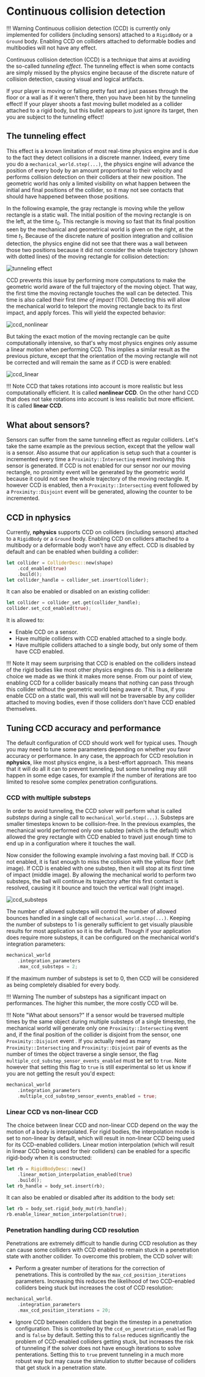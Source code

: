 # Continuous collision detection

!!! Warning
    Continuous collision detection (CCD) is currently only implemented for colliders (including sensors) attached to
    a `RigidBody` or a `Ground` body. Enabling CCD on colliders attached to deformable bodies and multibodies will not
    have any effect.
    
Continuous collision detection (CCD) is a technique that aims at avoiding the so-called _tunneling effect_.
The tunneling effect is when some contacts are simply missed by the physics engine because of the discrete nature of
 collision detection, causing visual and logical artifacts.

If your player is moving or falling pretty fast and just passes through the floor or a wall as if it weren't there,
then you have been hit by the tunneling effect! If your player shoots a fast moving bullet modeled as a collider attached
to a rigid body, but this bullet appears to just ignore its target, then you are subject to the tunneling effect!

## The tunneling effect

This effect is a known limitation of most real-time physics engine and is due to the fact they detect collisions in a
discrete manner. Indeed, every time you do a `mechanical_world.step(...)`, the physics engine will advance the position
of every body by an amount proportional to their velocity and performs collision detection on their colliders at their new position.
The geometric world has only a limited visibility on what happen between the initial and final positions of the collider,
so it may not see contacts that should have happened between those positions.

In the following example, the gray rectangle is moving while the yellow
rectangle is a static wall. The initial position of the moving rectangle is on the left, at the time $t_0$. This rectangle
is moving so fast that its final position seen by the mechanical and geometrical world is given on the right, at the time $t_1$. Because
of the discrete nature of position integration and collision detection, the physics engine did not see that there was a wall between those two positions
because it did not consider the whole trajectory (shown with dotted lines) of the moving rectangle for collision detection:

![tunneling effect](../img/tunneling_effect.svg)

CCD prevents this issue by performing more computations to make the geometric world aware of the full trajectory of the
moving object. That way, the first time the moving rectangle touches the wall can be detected. This time is also called
their first _time of impact_ (TOI). Detecting this will allow the mechanical world to teleport the moving rectangle back to
its first impact, and apply forces. This will yield the expected behavior:

![ccd_nonlinear](../img/ccd_nonlinear.svg)

But taking the exact motion of the moving rectangle can be quite computationally intensive, so that's why most physics engines
only assume a linear motion when performing CCD. This implies a similar result as the previous picture, except that the
orientation of the moving rectangle will not be corrected and will remain the same as if CCD is were enabled:

![ccd_linear](../img/ccd_linear.svg)


!!! Note
    CCD that takes rotations into account is more realistic but less computationally efficient. It is called **nonlinear CCD**. On the other
    hand CCD that does not take rotations into account is less realistic but more efficient. It is called **linear CCD**.
    
## What about sensors?

Sensors can suffer from the same tunneling effect as regular colliders. Let's take the same example as the previous section, except
that the yellow wall is a sensor. Also assume that our application is setup such that a counter is incremented every time
a `Proximity::Intersecting` event involving this sensor is generated. If CCD is not enabled for our sensor nor our moving
rectangle, no proximity event will be generated by the geometric world because it could not see the whole trajectory of
the moving rectangle. If, however CCD is enabled, then a `Proximity::Intersecting` event followed by a `Proximity::Disjoint` event
will be generated, allowing the counter to be incremented.

## CCD in nphysics

Currently, **nphysics** supports CCD on colliders (including sensors) attached to a `RigidBody` or a `Ground` body. Enabling CCD on colliders
attached to a multibody or a deformable body won't have any effect. CCD is disabled by default and can be enabled when
building a collider:

```rust
let collider = ColliderDesc::new(shape)
    .ccd_enabled(true)
    .build();
let collider_handle = collider_set.insert(collider);
```

It can also be enabled or disabled on an existing collider:

```rust
let collider = collider_set.get(collider_handle);
collider.set_ccd_enabled(true);
```

It is allowed to:

- Enable CCD on a sensor.
- Have multiple colliders with CCD enabled attached to a single body.
- Have multiple colliders attached to a single body, but only some of them have CCD enabled.

!!! Note
    It may seem surprising that CCD is enabled on the colliders instead of the rigid bodies like most other
    physics engines do. This is a deliberate choice we made as we think it makes more sense. From our point of
    view, enabling CCD for a collider basically means that nothing can pass through this collider without the geometric world
    being aware of it. Thus, if you enable CCD on a static wall, this wall will not be traversable by any collider
    attached to moving bodies, even if those colliders don't have CCD enabled themselves.

## Tuning CCD accuracy and performance
The default configuration of CCD should work well for typical uses. Though you may need to tune some parameters
depending on whether you favor accuracy or performance. In any case, the approach for CCD resolution in **nphysics**, like most
physics engine, is a best-effort approach.
This means that it will do all it can to prevent tunneling, but some tunneling may still happen in some edge
cases, for example if the number of iterations are too limited to resolve some complex penetration configurations.

### CCD with multiple substeps

In order to avoid tunneling, the CCD solver will perform what is called _substeps_ during a single call to `mechanical_world.step(...)`.
Substeps are smaller timesteps known to be collision-free. In the previous examples, the mechanical world performed
only one substep (which is the default) which allowed the grey rectangle with CCD enabled to travel just enough time to end up in a configuration
where it touches the wall.

Now consider the following example involving a fast moving ball. If CCD is not enabled, it is fast enough
to miss the collision with the yellow floor (left image). If CCD is enabled with one substep, then it will stop at its first time of impact (middle image).
By allowing the mechanical world to perform two substeps, the ball will continue its trajectory after this first contact
is resolved, causing it it bounce and touch the vertical wall (right image).

![ccd_substeps](../img/ccd_substeps.svg)

The number of allowed substeps will control the number of allowed bounces handled in a single call of `mechanical_world.step(...)`.
Keeping the number of substeps to 1 is generally sufficient to get visually plausible results for most application so it
is the default. Though if your application does require more substeps, it can be configured on the mechanical world's
integration parameters:

```rust
mechanical_world
    .integration_parameters
    .max_ccd_substeps = 2;
```

If the maximum number of substeps is set to 0, then CCD will be considered as being completely disabled for every body.

!!! Warning
    The number of substeps has a significant impact on performances. The higher this number, the more costly CCD will be.
    
!!! Note "What about sensors?"
    If a sensor would be traversed multiple times by the same object during multiple substeps of a single timestep, the mechanical world
    will generate only one `Proximity::Intersecting` event and, if the final position of the collider is disjoint from
    the sensor, one `Proximity::Disjoint` event . If you actually need as many `Proximity::Intersecting` and `Proximity::Disjoint`
    pair of events as the number of times the object traverse a single sensor, the flag `multiple_ccd_substep_sensor_events_enabled` must be set to `true`. Note however that
    setting this flag to `true` is still experimental so let us know if you are not getting the result you'd expect:
     
```rust
mechanical_world
    .integration_parameters
    .multiple_ccd_substep_sensor_events_enabled = true;
```

### Linear CCD vs non-linear CCD
The choice between linear CCD and non-linear CCD depend on the way the motion of a body is interpolated. For rigid bodies,
the interpolation mode is set to non-linear by default, which will result in non-linear CCD being used for its CCD-enabled colliders.
Linear motion interpolation (which will result in linear CCD being used for their colliders) can be enabled for a specific
rigid-body when it is constructed:

```rust
let rb = RigidBodyDesc::new()
    .linear_motion_interpolation_enabled(true)
    .build();
let rb_handle = body_set.insert(rb);
```

It can also be enabled or disabled after its addition to the body set:
 
```rust
let rb = body_set.rigid_body_mut(rb_handle);
rb.enable_linear_motion_interpolation(true);
```


### Penetration handling during CCD resolution
Penetrations are extremely difficult to handle during CCD resolution as they can cause some colliders with CCD enabled
to remain stuck in a penetration state with another collider. To overcome this problem, the CCD solver will:

- Perform a greater number of iterations for the correction of penetrations. This is controlled by the `max_ccd_position_iterations`
parameters. Increasing this reduces the likelihood of two CCD-enabled colliders being stuck but increases the cost of CCD resolution:

```rust
mechanical_world.
    .integration_parameters
    .max_ccd_position_iterations = 20;
```

- Ignore CCD between colliders that begin the timestep in a penetration configuration. This is controlled by
  the `ccd_on_penetration_enabled` flag and is `false` by default. Setting this to `false` reduces significantly the problem
  of CCD-enabled colliders getting stuck, but increases the risk of tunneling if the solver does not have enough iterations
  to solve penterations. Setting this to `true` prevent tunneling in a much more robust way but may cause the simulation to
  stutter because of colliders that get stuck in a penetration state.

